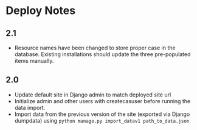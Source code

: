 # Deploy Notes

## 2.1

- Resource names have been changed to store proper case in the database.
  Existing installations should update the three pre-populated items manually.

## 2.0

- Update default site in Django admin to match deployed site url
- Initialize admin and other users with createcasuser before running
  the data import.
- Import data from the previous version of the site (exported via Django
  dumpdata) using `python manage.py import_datav1 path_to_data.json`